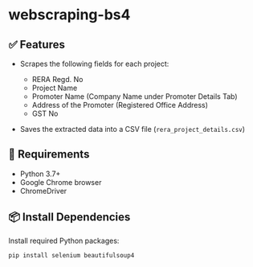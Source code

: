 # webscraping-bs4


## ✅ Features

- Scrapes the following fields for each project:
  - RERA Regd. No
  - Project Name
  - Promoter Name (Company Name under Promoter Details Tab)
  - Address of the Promoter (Registered Office Address)
  - GST No

- Saves the extracted data into a CSV file (`rera_project_details.csv`)

## 🧰 Requirements

- Python 3.7+
- Google Chrome browser
- ChromeDriver

## 📦 Install Dependencies

Install required Python packages:

```bash
pip install selenium beautifulsoup4
